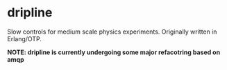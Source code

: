 dripline
========

Slow controls for medium scale physics experiments. Originally written in Erlang/OTP.

**NOTE: dripline is currently undergoing some major refacotring based on amqp**
